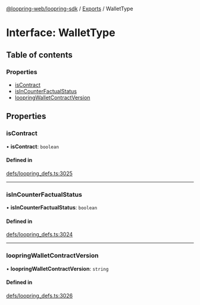 [@loopring-web/loopring-sdk](../README.md) / [Exports](../modules.md) / WalletType

# Interface: WalletType

## Table of contents

### Properties

- [isContract](WalletType.md#iscontract)
- [isInCounterFactualStatus](WalletType.md#isincounterfactualstatus)
- [loopringWalletContractVersion](WalletType.md#loopringwalletcontractversion)

## Properties

### isContract

• **isContract**: `boolean`

#### Defined in

[defs/loopring_defs.ts:3025](https://github.com/Loopring/loopring_sdk/blob/24fdf4c/src/defs/loopring_defs.ts#L3025)

___

### isInCounterFactualStatus

• **isInCounterFactualStatus**: `boolean`

#### Defined in

[defs/loopring_defs.ts:3024](https://github.com/Loopring/loopring_sdk/blob/24fdf4c/src/defs/loopring_defs.ts#L3024)

___

### loopringWalletContractVersion

• **loopringWalletContractVersion**: `string`

#### Defined in

[defs/loopring_defs.ts:3026](https://github.com/Loopring/loopring_sdk/blob/24fdf4c/src/defs/loopring_defs.ts#L3026)
